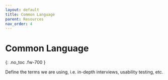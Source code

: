 ```yaml
---
layout: default
title: Common Language
parent: Resources
nav_order: 4
---
```


# Common Language
{: .no_toc .fw-700 }

Define the terms we are using, i.e. in-depth interviews, usability testing, etc. 
